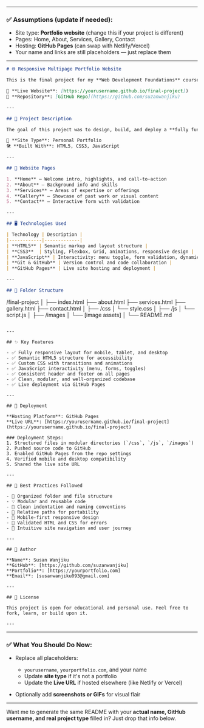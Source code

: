 
---

### ✅ Assumptions (update if needed):

* Site type: **Portfolio website** (change this if your project is different)
* Pages: Home, About, Services, Gallery, Contact
* Hosting: **GitHub Pages** (can swap with Netlify/Vercel)
* Your name and links are still placeholders — just replace them

---

```markdown
# 🌐 Responsive Multipage Portfolio Website

This is the final project for my **Web Development Foundations** course. It brings together all core front-end technologies — **HTML5**, **CSS3**, and **JavaScript** — to build a professional, responsive, and interactive multipage website.

🔗 **Live Website**: [https://yourusername.github.io/final-project])  
📂 **Repository**: [GitHub Repo](https://github.com/suzanwanjiku)

---

## 📖 Project Description

The goal of this project was to design, build, and deploy a **fully functional multipage website** from scratch, applying real-world development principles. The site is responsive across devices, interactive, and production-ready, showcasing everything learned in the course — from structure and styling to interactivity and deployment.

🧭 **Site Type**: Personal Portfolio  
🛠️ **Built With**: HTML5, CSS3, JavaScript

---

## 🧱 Website Pages

1. **Home** – Welcome intro, highlights, and call-to-action  
2. **About** – Background info and skills  
3. **Services** – Areas of expertise or offerings  
4. **Gallery** – Showcase of past work or visual content  
5. **Contact** – Interactive form with validation

---

## 🖥️ Technologies Used

| Technology | Description |
|------------|-------------|
| **HTML5** | Semantic markup and layout structure |
| **CSS3**  | Styling, Flexbox, Grid, animations, responsive design |
| **JavaScript** | Interactivity: menu toggle, form validation, dynamic content |
| **Git & GitHub** | Version control and code collaboration |
| **GitHub Pages** | Live site hosting and deployment |

---

## 📁 Folder Structure

```

/final-project
│
├── index.html
├── about.html
├── services.html
├── gallery.html
├── contact.html
│
├── /css
│   └── style.css
│
├── /js
│   └── script.js
│
├── /images
│   └── \[image assets]
│
└── README.md

```

---

## ✨ Key Features

- ✅ Fully responsive layout for mobile, tablet, and desktop
- ✅ Semantic HTML5 structure for accessibility
- ✅ Custom CSS with transitions and animations
- ✅ JavaScript interactivity (menu, forms, toggles)
- ✅ Consistent header and footer on all pages
- ✅ Clean, modular, and well-organized codebase
- ✅ Live deployment via GitHub Pages

---

## 🚀 Deployment

**Hosting Platform**: GitHub Pages  
**Live URL**: [https://yourusername.github.io/final-project](https://yourusername.github.io/final-project)

### Deployment Steps:
1. Structured files in modular directories (`/css`, `/js`, `/images`)
2. Pushed source code to GitHub
3. Enabled GitHub Pages from the repo settings
4. Verified mobile and desktop compatibility
5. Shared the live site URL

---

## 🧹 Best Practices Followed

- 📂 Organized folder and file structure
- 💡 Modular and reusable code
- 🧼 Clean indentation and naming conventions
- 🔗 Relative paths for portability
- 📱 Mobile-first responsive design
- 🧪 Validated HTML and CSS for errors
- 🧭 Intuitive site navigation and user journey

---

## 👤 Author

**Name**: Susan Wanjiku  
**GitHub**: [https://github.com/suzanwanjiku]  
**Portfolio**: [https://yourportfolio.com]  
**Email**: [susanwanjiku093@gmail.com]

---

## 📄 License

This project is open for educational and personal use. Feel free to fork, learn, or build upon it.

---

```

---

### ✅ What You Should Do Now:

* Replace all placeholders:

  * `yourusername`, `yourportfolio.com`, and your name
  * Update **site type** if it's not a portfolio
  * Update the **Live URL** if hosted elsewhere (like Netlify or Vercel)
* Optionally add **screenshots or GIFs** for visual flair

---

Want me to generate the same README with your **actual name, GitHub username, and real project type** filled in? Just drop that info below.

